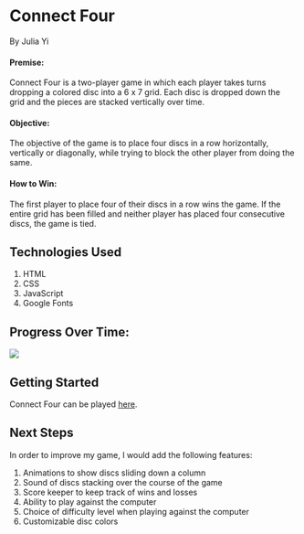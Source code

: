 # Connect Four

By Julia Yi

#### Premise:
Connect Four is a two-player game in which each player takes turns dropping a colored disc into a 6 x 7 grid. Each disc is dropped down the grid and the pieces are stacked vertically over time. 

#### Objective: 
The objective of the game is to place four discs in a row horizontally, vertically or diagonally, while trying to block the other player from doing the same.

#### How to Win:
The first player to place four of their discs in a row wins the game. If the entire grid has been filled and neither player has placed four consecutive discs, the game is tied.


## Technologies Used

1. HTML
2. CSS
3. JavaScript
4. Google Fonts


## Progress Over Time:
![](https://media.giphy.com/media/eE57nCxFT9PJ6/giphy.gif)


## Getting Started

Connect Four can be played [here](https://juliamijiyi.github.io/Connect_Four/).


## Next Steps

In order to improve my game, I would add the following features:

1. Animations to show discs sliding down a column
2. Sound of discs stacking over the course of the game
3. Score keeper to keep track of wins and losses
4. Ability to play against the computer
5. Choice of difficulty level when playing against the computer
5. Customizable disc colors
